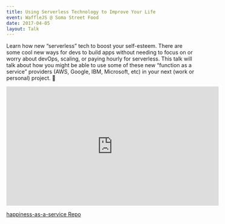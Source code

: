 ```yaml
---
title: Using Serverless Technology to Improve Your Life
event: WaffleJS @ Soma Street Food
date: 2017-04-05
layout: Talk
---
```


Learn how new “serverless” tech to boost your self-esteem. There are some cool new ways for devs to build apps without needing to focus on or worry about devOps, scaling, or paying hourly for serverless. This talk will talk about how you might be able to use some of these new “function as a service” providers (AWS, Google, IBM, Microsoft, etc) in your next (work or personal) project. 🎉

<iframe width="560" height="315" src="https://www.youtube.com/embed/mZhUjgX0RmQ" frameborder="0" allowfullscreen></iframe>

[happiness-as-a-service Repo](https://github.com/DavidWells/happiness-as-a-service)
